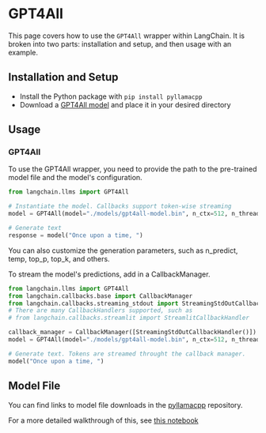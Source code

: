 # GPT4All

This page covers how to use the `GPT4All` wrapper within LangChain.
It is broken into two parts: installation and setup, and then usage with an example.

## Installation and Setup
- Install the Python package with `pip install pyllamacpp`
- Download a [GPT4All model](https://github.com/nomic-ai/pyllamacpp#supported-model) and place it in your desired directory

## Usage

### GPT4All

To use the GPT4All wrapper, you need to provide the path to the pre-trained model file and the model's configuration.

```python
from langchain.llms import GPT4All

# Instantiate the model. Callbacks support token-wise streaming
model = GPT4All(model="./models/gpt4all-model.bin", n_ctx=512, n_threads=8)

# Generate text
response = model("Once upon a time, ")
```

You can also customize the generation parameters, such as n_predict, temp, top_p, top_k, and others.

To stream the model's predictions, add in a CallbackManager.

```python
from langchain.llms import GPT4All
from langchain.callbacks.base import CallbackManager
from langchain.callbacks.streaming_stdout import StreamingStdOutCallbackHandler
# There are many CallbackHandlers supported, such as
# from langchain.callbacks.streamlit import StreamlitCallbackHandler

callback_manager = CallbackManager([StreamingStdOutCallbackHandler()])
model = GPT4All(model="./models/gpt4all-model.bin", n_ctx=512, n_threads=8, callback_handler=callback_handler, verbose=True)

# Generate text. Tokens are streamed throught the callback manager.
model("Once upon a time, ")
```

## Model File

You can find links to model file downloads in the [pyllamacpp](https://github.com/nomic-ai/pyllamacpp) repository.

For a more detailed walkthrough of this, see [this notebook](../modules/models/llms/integrations/gpt4all.ipynb)